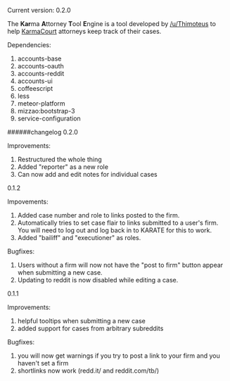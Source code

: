 Current version: 0.2.0

The **Kar**ma **A**ttorney **T**ool **E**ngine is a tool developed by [/u/Thimoteus](https://www.reddit.com/user/Thimoteus) to help [KarmaCourt](https://www.reddit.com/r/KarmaCourt) attorneys keep track of their cases.

Dependencies:

1. accounts-base
2. accounts-oauth
3. accounts-reddit
4. accounts-ui
5. coffeescript
6. less
7. meteor-platform
8. mizzao:bootstrap-3
9. service-configuration

######changelog
0.2.0

Improvements:

1. Restructured the whole thing
2. Added "reporter" as a new role
3. Can now add and edit notes for individual cases

0.1.2

Impovements:

1. Added case number and role to links posted to the firm.
2. Automatically tries to set case flair to links submitted to a user's firm. You will need to log out and log back in to KARATE for this to work.
3. Added "bailiff" and "executioner" as roles.

Bugfixes:

1. Users without a firm will now not have the "post to firm" button appear when submitting a new case.
2. Updating to reddit is now disabled while editing a case.

0.1.1

Improvements:

1. helpful tooltips when submitting a new case
2. added support for cases from arbitrary subreddits

Bugfixes:

1. you will now get warnings if you try to post a link to your firm and you haven't set a firm
2. shortlinks now work (redd.it/ and reddit.com/tb/)
